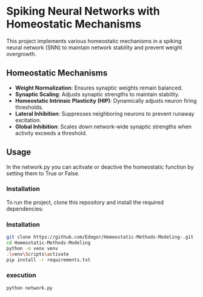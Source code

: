# Spiking Neural Networks with Homeostatic Mechanisms

This project implements various homeostatic mechanisms in a spiking neural network (SNN) to maintain network stability and prevent weight overgrowth.

## Homeostatic Mechanisms

- **Weight Normalization**: Ensures synaptic weights remain balanced.
- **Synaptic Scaling**: Adjusts synaptic strengths to maintain stability.
- **Homeostatic Intrinsic Plasticity (HIP)**: Dynamically adjusts neuron firing thresholds.
- **Lateral Inhibition**: Suppresses neighboring neurons to prevent runaway excitation.
- **Global Inhibition**: Scales down network-wide synaptic strengths when activity exceeds a threshold.

## Usage
In the network.py you can acitvate or deactive the homeostatic function by setting them to True or False.

### Installation

To run the project, clone this repository and install the required dependencies:

### Installation

```bash
git clone https://github.com/Edogor/Homeostatic-Methods-Modeling-.git
cd Homeostatic-Methods-Modeling
python -m venv venv
.\venv\Scripts\activate
pip install -r requirements.txt

```
### execution
```bash
python network.py
